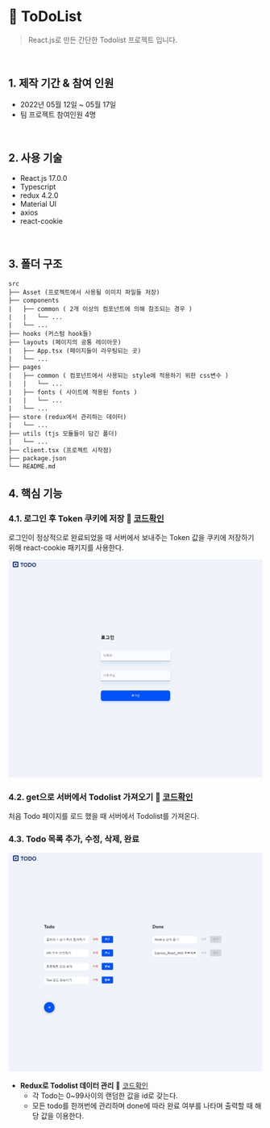 # :pushpin: ToDoList
> React.js로 만든 간단한 Todolist 프로젝트 입니다.

</br>

## 1. 제작 기간 & 참여 인원
- 2022년 05월 12일 ~ 05월 17일
- 팀 프로젝트 참여인원 4명

</br>

## 2. 사용 기술
- React.js 17.0.0
- Typescript
- redux 4.2.0
- Material UI
- axios
- react-cookie

</br>

## 3. 폴더 구조
```text
src
├── Asset (프로젝트에서 사용될 이미지 파일들 저장)
├── components
|   ├── common ( 2개 이상의 컴포넌트에 의해 참조되는 경우 )
|   |   └── ...
|   └── ... 
├── hooks (커스텀 hook들)
├── layouts (페이지의 공통 레이아웃)
|   ├── App.tsx (페이지들이 라우팅되는 곳)
|   └── ...
├── pages
|   ├── common ( 컴포넌트에서 사용되는 style에 적용하기 위한 css변수 )
|   |   └── ...
|   ├── fonts ( 사이트에 적용된 fonts )
|   |   └── ...
|   └── ...
├── store (redux에서 관리하는 데이터)
|   └── ...
├── utils (tjs 모듈들이 담긴 폴더)
|   └── ...
├── client.tsx (프로젝트 시작점)
├── package.json
└── README.md
```


## 4. 핵심 기능

### 4.1. 로그인 후 Token 쿠키에 저장 :pushpin: [코드확인](https://github.com/coa2769/Simple-ToDoList/blob/main/pages/SignIn/index.tsx)
로그인이 정상적으로 완료되었을 때 서버에서 보내주는 Token 값을 쿠키에 저장하기 위해 react-cookie 패키지를 사용한다. 

![로그인 화면](/00%20%ED%99%94%EB%A9%B4%20%EC%9D%B4%EB%AF%B8%EC%A7%80/%EB%A1%9C%EA%B7%B8%EC%9D%B8%20%ED%99%94%EB%A9%B4.png)

### 4.2. get으로 서버에서 Todolist 가져오기 :pushpin: [코드확인](https://github.com/coa2769/Simple-ToDoList/blob/main/pages/Todo/index.tsx)
처음 Todo 페이지를 로드 했을 때 서버에서 Todolist를 가져온다.

### 4.3. Todo 목록 추가, 수정, 삭제, 완료
![todolist](/00%20%ED%99%94%EB%A9%B4%20%EC%9D%B4%EB%AF%B8%EC%A7%80/TodoList.png)


- **Redux로 Todolist 데이터 관리** :pushpin: [코드확인](https://github.com/coa2769/Simple-ToDoList/blob/main/store/index.ts)
    - 각 Todo는 0~99사이의 랜덤한 값을 id로 갖는다.
    - 모든 todo를 한꺼번에 관리하며 done에 따라 완료 여부를 나타며 출력할 때 해당 값을 이용한다.


</div>
</details>

</br>
